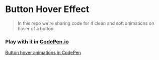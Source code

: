 # Button Hover Effect

> In this repo we're sharing code for 4 clean and soft animations on hover of a button

### Play with it in [CodePen.io](http://codepen.io)


[Button hover animations in CodePen](https://codepen.io/HamzaTech/pen/wvdqROE)